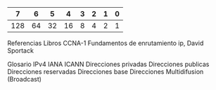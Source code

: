 |7|6|5|4|3|2|1|0|
|-|-|-|-|-|-|-|-|
|128|64|32|16|8|4|2|1|


Referencias
Libros CCNA-1
Fundamentos de enrutamiento ip, David Sportack

Glosario
IPv4
IANA
ICANN
Direcciones privadas
Direcciones publicas
Direcciones reservadas
Direcciones base
Direcciones Multidifusion (Broadcast)
